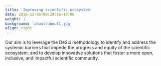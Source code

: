 ```yaml
---
title: 'Improving scientific ecosystem'
date: 2018-12-06T09:29:16+10:00
weight: 1
background: 'about/about1.jpg'
align: right
---
```


Our aim is to leverage the DeSci methodology to identify and address the systemic barriers that impede the progress and equity of the scientific ecosystem, and to develop innovative solutions that foster a more open, inclusive, and impactful scientific community.
